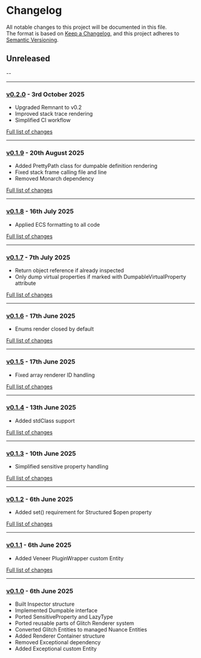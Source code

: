# Changelog

All notable changes to this project will be documented in this file.<br>
The format is based on [Keep a Changelog](https://keepachangelog.com/en/1.0.0/),
and this project adheres to [Semantic Versioning](https://semver.org/spec/v2.0.0.html).

## Unreleased
--

---

### [v0.2.0](https://github.com/decodelabs/nuance/commits/v0.2.0) - 3rd October 2025

- Upgraded Remnant to v0.2
- Improved stack trace rendering
- Simplified CI workflow

[Full list of changes](https://github.com/decodelabs/nuance/compare/v0.1.9...v0.2.0)

---

### [v0.1.9](https://github.com/decodelabs/nuance/commits/v0.1.9) - 20th August 2025

- Added PrettyPath class for dumpable definition rendering
- Fixed stack frame calling file and line
- Removed Monarch dependency

[Full list of changes](https://github.com/decodelabs/nuance/compare/v0.1.8...v0.1.9)

---

### [v0.1.8](https://github.com/decodelabs/nuance/commits/v0.1.8) - 16th July 2025

- Applied ECS formatting to all code

[Full list of changes](https://github.com/decodelabs/nuance/compare/v0.1.7...v0.1.8)

---

### [v0.1.7](https://github.com/decodelabs/nuance/commits/v0.1.7) - 7th July 2025

- Return object reference if already inspected
- Only dump virtual properties if marked with DumpableVirtualProperty attribute

[Full list of changes](https://github.com/decodelabs/nuance/compare/v0.1.6...v0.1.7)

---

### [v0.1.6](https://github.com/decodelabs/nuance/commits/v0.1.6) - 17th June 2025

- Enums render closed by default

[Full list of changes](https://github.com/decodelabs/nuance/compare/v0.1.5...v0.1.6)

---

### [v0.1.5](https://github.com/decodelabs/nuance/commits/v0.1.5) - 17th June 2025

- Fixed array renderer ID handling

[Full list of changes](https://github.com/decodelabs/nuance/compare/v0.1.4...v0.1.5)

---

### [v0.1.4](https://github.com/decodelabs/nuance/commits/v0.1.4) - 13th June 2025

- Added stdClass support

[Full list of changes](https://github.com/decodelabs/nuance/compare/v0.1.3...v0.1.4)

---

### [v0.1.3](https://github.com/decodelabs/nuance/commits/v0.1.3) - 10th June 2025

- Simplified sensitive property handling

[Full list of changes](https://github.com/decodelabs/nuance/compare/v0.1.2...v0.1.3)

---

### [v0.1.2](https://github.com/decodelabs/nuance/commits/v0.1.2) - 6th June 2025

- Added set() requirement for Structured $open property

[Full list of changes](https://github.com/decodelabs/nuance/compare/v0.1.1...v0.1.2)

---

### [v0.1.1](https://github.com/decodelabs/nuance/commits/v0.1.1) - 6th June 2025

- Added Veneer PluginWrapper custom Entity

[Full list of changes](https://github.com/decodelabs/nuance/compare/v0.1.0...v0.1.1)

---

### [v0.1.0](https://github.com/decodelabs/nuance/commits/v0.1.0) - 6th June 2025

- Built Inspector structure
- Implemented Dumpable interface
- Ported SensitiveProperty and LazyType
- Ported reusable parts of Glitch Renderer system
- Converted Glitch Entities to managed Nuance Entities
- Added Renderer Container structure
- Removed Exceptional dependency
- Added Exceptional custom Entity
